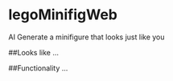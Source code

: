 # legoMinifigWeb
AI Generate a minifigure that looks just like you

##Looks like
...

##Functionality
...
